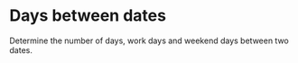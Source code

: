 Days between dates
==================

Determine the number of days, work days and weekend days between two dates.
